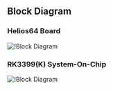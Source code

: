 ## Block Diagram

### Helios64 Board
![!Block Diagram](/helios64/img/hardware/helios64_block_diagram.png)

### RK3399(K) System-On-Chip
![!Block Diagram](/helios64/img/hardware/rk3399_block_diagram.png)

